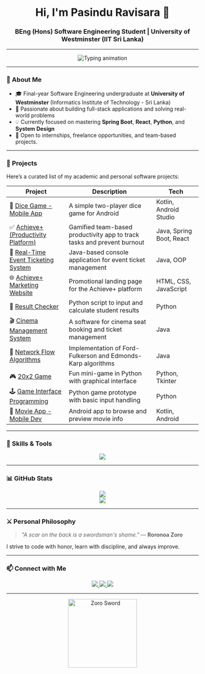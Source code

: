 <h1 align="center">Hi, I'm Pasindu Ravisara 👋</h1>
<h3 align="center">BEng (Hons) Software Engineering Student | University of Westminster (IIT Sri Lanka)</h3>



---
<p align="center">
  <img src="https://readme-typing-svg.demolab.com?font=Fira+Code&size=22&pause=1000&color=00F7FF&center=true&vCenter=true&width=800&height=50&lines=Software+Engineering+Undergraduate;Passionate+about+building+real-world+software+solutions;Java+%7C+Spring+Boot+%7C+React+%7C+Python+%7C+SQL+%7C+Android+Development" alt="Typing animation" />
</p>

---

### 🧭 About Me

- 🎓 Final-year Software Engineering undergraduate at **University of Westminster** (Informatics Institute of Technology - Sri Lanka)
- 🔨 Passionate about building full-stack applications and solving real-world problems
- 💡 Currently focused on mastering **Spring Boot**, **React**, **Python**, and **System Design**
- 🚀 Open to internships, freelance opportunities, and team-based projects.

---

### 💼 Projects

Here’s a curated list of my academic and personal software projects:

| Project | Description | Tech |
|--------|-------------|------|
| 🎲 [Dice Game - Mobile App](https://github.com/PasinduRavisara/Dice-Game-Mobile-application-development) | A simple two-player dice game for Android | Kotlin, Android Studio |
| ✅ [Achieve+ (Productivity Platform)](https://github.com/PasinduRavisara/ACHIEVE_PLUS-SDGP) | Gamified team-based productivity app to track tasks and prevent burnout | Java, Spring Boot, React |
| 🎫 [Real-Time Event Ticketing System](https://github.com/PasinduRavisara/RealTimeEventTicketingSystem-OOP) | Java-based console application for event ticket management | Java, OOP |
| 🌐 [Achieve+ Marketing Website](https://github.com/PasinduRavisara/AchievePlus-MarketingWebsite) | Promotional landing page for the Achieve+ platform | HTML, CSS, JavaScript |
| 🧮 [Result Checker](https://github.com/PasinduRavisara/Result-Checker-SD1-Python) | Python script to input and calculate student results | Python |
| 🎬 [Cinema Management System](https://github.com/PasinduRavisara/Cinema-Management-SD2) | A software for cinema seat booking and ticket management | Java |
| 🔁 [Network Flow Algorithms](https://github.com/PasinduRavisara/NetworkFlow-Algorithms) | Implementation of Ford-Fulkerson and Edmonds-Karp algorithms | Java |
| 🎮 [20x2 Game](https://github.com/PasinduRavisara/20x2-Game-Programming-Python) | Fun mini-game in Python with graphical interface | Python, Tkinter |
| 🕹️ [Game Interface Programming](https://github.com/PasinduRavisara/GameInt-Programming-Python) | Python game prototype with basic input handling | Python |
| 🎥 [Movie App - Mobile Dev](https://github.com/PasinduRavisara/MovieApp-Mobile-application-development) | Android app to browse and preview movie info | Kotlin, Android |

---

### 🧠 Skills & Tools

<p align="center">
  <img src="https://skillicons.dev/icons?i=java,python,kotlin,react,js,html,css,tailwind,spring,mysql,git,github,vscode,androidstudio,figma" />
</p>

---

### 📊 GitHub Stats

<p align="center">
  <img src="https://github-readme-stats.vercel.app/api?username=PasinduRavisara&show_icons=true&theme=tokyonight" />
  <br />
  <img src="https://github-readme-streak-stats.herokuapp.com/?user=PasinduRavisara&theme=tokyonight" />
</p>

---

### ⚔️ Personal Philosophy

> _"A scar on the back is a swordsman's shame."_ — **Roronoa Zoro**

I strive to code with honor, learn with discipline, and always improve.

---

### 📫 Connect with Me

<p align="center">
  <a href="https://www.linkedin.com/in/pasindu-sendanayake" target="_blank" rel="noopener noreferrer">
    <img src="https://img.shields.io/badge/LinkedIn-0077B5?style=for-the-badge&logo=linkedin&logoColor=white" />
  </a>
  <a href="https://mail.google.com/mail/?view=cm&fs=1&to=pasindurs12@gmail.com" target="_blank" rel="noopener noreferrer">
    <img src="https://img.shields.io/badge/Gmail-D14836?style=for-the-badge&logo=gmail&logoColor=white" />
  </a>
  <a href="https://github.com/PasinduRavisara" target="_blank" rel="noopener noreferrer">
    <img src="https://img.shields.io/badge/GitHub-000?style=for-the-badge&logo=github&logoColor=white" />
  </a>
</p>



---

<p align="center">
  <img src="https://media.tenor.com/iF1pK5r4rH8AAAAC/zoro-one-piece.gif" width="180" alt="Zoro Sword" />
</p>
